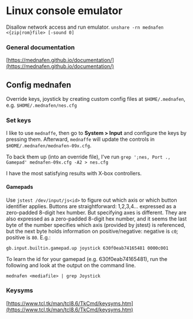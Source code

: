 # Linux console emulator

Disallow network access and run emulator.
`unshare -rn mednafen <{zip|rom}file> [-sound 0]`

### General documentation
[https://mednafen.github.io/documentation/](https://mednafen.github.io/documentation/)

## Config mednafen

Override keys, joystick by creating custom config files at `$HOME/.mednafen`, e.g. `$HOME/.mednafen/nes.cfg`

### Set keys

I like to use `mednaffe`, then go to **System > Input** and configure the keys by pressing them. Afterward, `mednaffe` will update the controls in `$HOME/.mednafen/mednafen-09x.cfg`.

To back them up (into an override file), I've run `grep ';nes, Port ., Gamepad' mednafen-09x.cfg -A2 > nes.cfg`

I have the most satisfying results with X-box controllers.

#### Gamepads

Use `jstest /dev/input/js<id>` to figure out which axis or which button identifier applies. Buttons are straightforward: 1,2,3,4... expressed as a zero-padded 8-digit hex humber. But specifying axes is different. They are also expressed as a zero-padded 8-digit hex number, and it seems the last byte of the number specifies which axis (provided by jstest) is referenced, but the next byte holds information on positive/negative: negative is `c0`; positive is `80`. E.g.:
```
gb.input.builtin.gamepad.up joystick 630f0eab74165481 0000c001
```
To learn the id for your gamepad  (e.g. 630f0eab74165481), run the following and look at the output on the command line.

```
mednafen <mediafile> | grep Joystick
```

### Keysyms
[https://www.tcl.tk/man/tcl8.6/TkCmd/keysyms.htm](https://www.tcl.tk/man/tcl8.6/TkCmd/keysyms.htm)
<!--stackedit_data:
eyJoaXN0b3J5IjpbLTI2OTI1ODcyLC0xODE3MjEyNjk5XX0=
-->